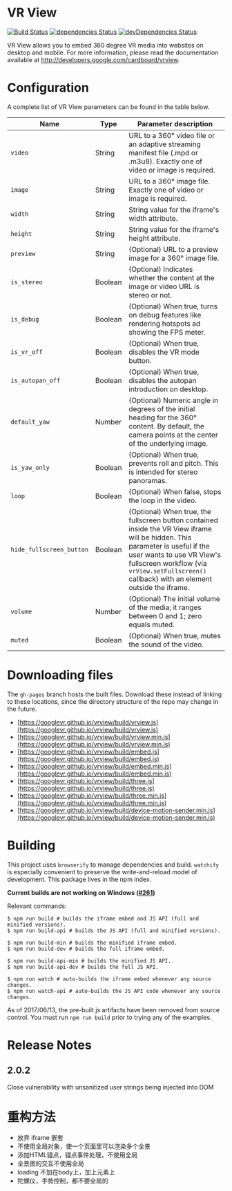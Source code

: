 # VR View

[![Build Status](https://travis-ci.org/googlevr/vrview.svg?branch=master)](https://travis-ci.org/googlevr/vrview)
[![dependencies Status](https://david-dm.org/googlevr/vrview/status.svg)](https://david-dm.org/googlevr/vrview)
[![devDependencies Status](https://david-dm.org/googlevr/vrview/dev-status.svg)](https://david-dm.org/googlevr/vrview?type=dev)

VR View allows you to embed 360 degree VR media into websites on desktop and
mobile. For more information, please read the documentation available at
<http://developers.google.com/cardboard/vrview>.

# Configuration

A complete list of VR View parameters can be found in the table below.

| Name                     | Type    | Parameter description                                                                                                                                                                                                                                       |
| ------------------------ | ------- | ----------------------------------------------------------------------------------------------------------------------------------------------------------------------------------------------------------------------------------------------------------- |
| `video`                  | String  | URL to a 360° video file or an adaptive streaming manifest file (.mpd or .m3u8). Exactly one of video or image is required.                                                                                                                                 |
| `image`                  | String  | URL to a 360° image file. Exactly one of video or image is required.                                                                                                                                                                                        |
| `width`                  | String  | String value for the iframe's width attribute.                                                                                                                                                                                                              |
| `height`                 | String  | String value for the iframe's height attribute.                                                                                                                                                                                                             |
| `preview`                | String  | (Optional) URL to a preview image for a 360° image file.                                                                                                                                                                                                    |
| `is_stereo`              | Boolean | (Optional) Indicates whether the content at the image or video URL is stereo or not.                                                                                                                                                                        |
| `is_debug`               | Boolean | (Optional) When true, turns on debug features like rendering hotspots ad showing the FPS meter.                                                                                                                                                             |
| `is_vr_off`              | Boolean | (Optional) When true, disables the VR mode button.                                                                                                                                                                                                          |
| `is_autopan_off`         | Boolean | (Optional) When true, disables the autopan introduction on desktop.                                                                                                                                                                                         |
| `default_yaw`            | Number  | (Optional) Numeric angle in degrees of the initial heading for the 360° content. By default, the camera points at the center of the underlying image.                                                                                                       |
| `is_yaw_only`            | Boolean | (Optional) When true, prevents roll and pitch. This is intended for stereo panoramas.                                                                                                                                                                       |
| `loop`                   | Boolean | (Optional) When false, stops the loop in the video.                                                                                                                                                                                                         |
| `hide_fullscreen_button` | Boolean | (Optional) When true, the fullscreen button contained inside the VR View iframe will be hidden. This parameter is useful if the user wants to use VR View's fullscreen workflow (via `vrView.setFullscreen()` callback) with an element outside the iframe. |
| `volume`                 | Number  | (Optional) The initial volume of the media; it ranges between 0 and 1; zero equals muted.                                                                                                                                                                   |
| `muted`                  | Boolean | (Optional) When true, mutes the sound of the video.                                                                                                                                                                                                         |

# Downloading files

The `gh-pages` branch hosts the built files. Download these instead of linking to these
locations, since the directory structure of the repo may change in the future.

* [https://googlevr.github.io/vrview/build/vrview.js](https://googlevr.github.io/vrview/build/vrview.js)
* [https://googlevr.github.io/vrview/build/vrview.min.js](https://googlevr.github.io/vrview/build/vrview.min.js)
* [https://googlevr.github.io/vrview/build/embed.js](https://googlevr.github.io/vrview/build/embed.js)
* [https://googlevr.github.io/vrview/build/embed.min.js](https://googlevr.github.io/vrview/build/embed.min.js)
* [https://googlevr.github.io/vrview/build/three.js](https://googlevr.github.io/vrview/build/three.js)
* [https://googlevr.github.io/vrview/build/three.min.js](https://googlevr.github.io/vrview/build/three.min.js)
* [https://googlevr.github.io/vrview/build/device-motion-sender.min.js](https://googlevr.github.io/vrview/build/device-motion-sender.min.js)

# Building

This project uses `browserify` to manage dependencies and build. `watchify` is
especially convenient to preserve the write-and-reload model of development.
This package lives in the npm index.

**Current builds are not working on Windows ([#261](https://github.com/googlevr/vrview/issues/261))**

Relevant commands:
```shell
$ npm run build # builds the iframe embed and JS API (full and minified versions).
$ npm run build-api # builds the JS API (full and minified versions).

$ npm run build-min # builds the minified iframe embed.
$ npm run build-dev # builds the full iframe embed.

$ npm run build-api-min # builds the minified JS API.
$ npm run build-api-dev # builds the full JS API.

$ npm run watch # auto-builds the iframe embed whenever any source changes.
$ npm run watch-api # auto-builds the JS API code whenever any source changes.
```
As of 2017/06/13, the pre-built js artifacts have been removed from source
control. You must run `npm run build` prior to trying any of the examples.

# Release Notes
## 2.0.2
Close vulnerability with unsanitized user strings being injected into DOM


# 重构方法
- 放弃 iframe 嵌套
- 不使用全局对象，使一个页面里可以渲染多个全景
- 添加HTML锚点，锚点事件处理，不使用全局
- 全景图的交互不使用全局
- loading 不加在body上，加上元素上
- 陀螺仪，手势控制，都不要全局的